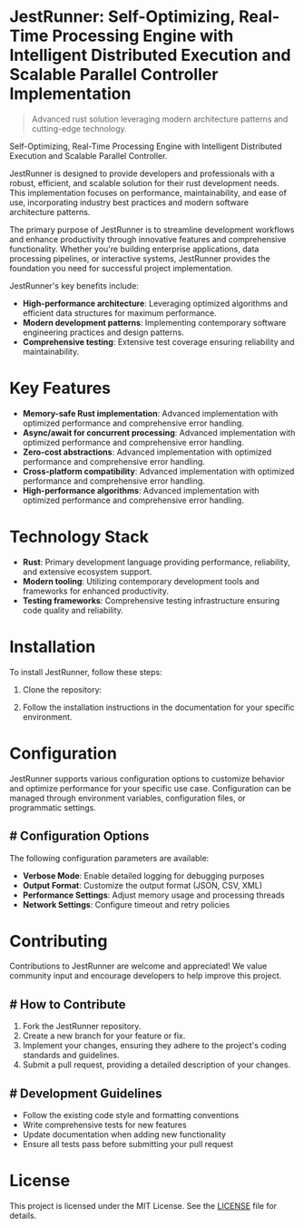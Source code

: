 <!-- fallback_JestRunner_20251003210543_39107 -->

# JestRunner: Self-Optimizing, Real-Time Processing Engine with Intelligent Distributed Execution and Scalable Parallel Controller Implementation
> Advanced rust solution leveraging modern architecture patterns and cutting-edge technology.

Self-Optimizing, Real-Time Processing Engine with Intelligent Distributed Execution and Scalable Parallel Controller.

JestRunner is designed to provide developers and professionals with a robust, efficient, and scalable solution for their rust development needs. This implementation focuses on performance, maintainability, and ease of use, incorporating industry best practices and modern software architecture patterns.

The primary purpose of JestRunner is to streamline development workflows and enhance productivity through innovative features and comprehensive functionality. Whether you're building enterprise applications, data processing pipelines, or interactive systems, JestRunner provides the foundation you need for successful project implementation.

JestRunner's key benefits include:

* **High-performance architecture**: Leveraging optimized algorithms and efficient data structures for maximum performance.
* **Modern development patterns**: Implementing contemporary software engineering practices and design patterns.
* **Comprehensive testing**: Extensive test coverage ensuring reliability and maintainability.

# Key Features

* **Memory-safe Rust implementation**: Advanced implementation with optimized performance and comprehensive error handling.
* **Async/await for concurrent processing**: Advanced implementation with optimized performance and comprehensive error handling.
* **Zero-cost abstractions**: Advanced implementation with optimized performance and comprehensive error handling.
* **Cross-platform compatibility**: Advanced implementation with optimized performance and comprehensive error handling.
* **High-performance algorithms**: Advanced implementation with optimized performance and comprehensive error handling.

# Technology Stack

* **Rust**: Primary development language providing performance, reliability, and extensive ecosystem support.
* **Modern tooling**: Utilizing contemporary development tools and frameworks for enhanced productivity.
* **Testing frameworks**: Comprehensive testing infrastructure ensuring code quality and reliability.

# Installation

To install JestRunner, follow these steps:

1. Clone the repository:


2. Follow the installation instructions in the documentation for your specific environment.

# Configuration

JestRunner supports various configuration options to customize behavior and optimize performance for your specific use case. Configuration can be managed through environment variables, configuration files, or programmatic settings.

## # Configuration Options

The following configuration parameters are available:

* **Verbose Mode**: Enable detailed logging for debugging purposes
* **Output Format**: Customize the output format (JSON, CSV, XML)
* **Performance Settings**: Adjust memory usage and processing threads
* **Network Settings**: Configure timeout and retry policies

# Contributing

Contributions to JestRunner are welcome and appreciated! We value community input and encourage developers to help improve this project.

## # How to Contribute

1. Fork the JestRunner repository.
2. Create a new branch for your feature or fix.
3. Implement your changes, ensuring they adhere to the project's coding standards and guidelines.
4. Submit a pull request, providing a detailed description of your changes.

## # Development Guidelines

* Follow the existing code style and formatting conventions
* Write comprehensive tests for new features
* Update documentation when adding new functionality
* Ensure all tests pass before submitting your pull request

# License

This project is licensed under the MIT License. See the [LICENSE](https://github.com/Nurulika/JestRunner/blob/main/LICENSE) file for details.

